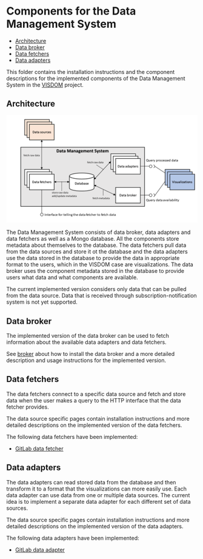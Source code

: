 # Components for the Data Management System

<!-- no toc -->
- [Architecture](#architecture)
- [Data broker](#data-broker)
- [Data fetchers](#data-fetchers)
- [Data adapters](#data-adapters)

This folder contains the installation instructions and the component descriptions for the implemented components of the Data Management System in the [VISDOM](https://iteavisdom.org/) project.

## Architecture

![Architecture diagram for the Data Management System](dms_architecture.png)

The Data Management System consists of data broker, data adapters and data fetchers as well as a Mongo database. All the components store metadata about themselves to the database. The data fetchers pull data from the data sources and store it ot the database and the data adapters use the data stored in the database to provide the data in appropriate format to the users, which in the VISDOM case are visualizations. The data broker uses the component metadata stored in the database to provide users what data and what components are available.

The current implemented version considers only data that can be pulled from the data source. Data that is received through subscription-notification system is not yet supported.

## Data broker

The implemented version of the data broker can be used to fetch information about the available data adapters and data fetchers.

See [broker](broker) about how to install the data broker and a more detailed description and usage instructions for the implemented version.

## Data fetchers

The data fetchers connect to a specific data source and fetch and store data when the user makes a query to the HTTP interface that the data fetcher provides.

The data source specific pages contain installation instructions and more detailed descriptions on the implemented version of the data fetchers.

The following data fetchers have been implemented:

- [GitLab data fetcher](fetchers/gitlab)

## Data adapters

The data adapters can read stored data from the database and then transform it to a format that the visualizations can more easily use. Each data adapter can use data from one or multiple data sources. The current idea is to implement a separate data adapter for each different set of data sources.

The data source specific pages contain installation instructions and more detailed descriptions on the implemented version of the data adapters.

The following data adapters have been implemented:

- [GitLab data adapter](adapters/gitlab)
